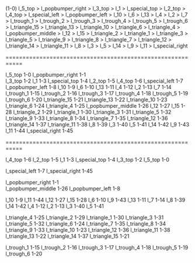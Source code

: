 
(1-0) l_5_top > l_popbumper_right > l_3_top > l_1 > l_special_top > l_2_top > l_4_top > l_special_left > l_popbumper_left > l_10 > l_6 > l_13 > l_4 > l_2 > l_7 > l_trough_1 > l_trough_2 > l_trough_3 > l_trough_4 > l_trough_5 > l_trough_6 > l_triangle_15 > l_triangle_13 > l_triangle_10 > l_triangle_6 > l_triangle_4 > l_popbumper_middle > l_12 > l_15 > l_triangle_2 > l_triangle_1 > l_triangle_3 > l_triangle_5 > l_triangle_9 > l_triangle_8 > l_triangle_7 > l_triangle_12 > l_triangle_14 > l_triangle_11 > l_8 > l_3 > l_5 > l_14 > l_9 > l_11 > l_special_right

===========================================================

l_5_top             1-0
l_popbumper_right   1-1   
l_3_top			    1-2
l_1			        1-3
l_special_top		1-4
l_2_top			    1-5
l_4_top			    1-6
l_special_left      1-7
l_popbumper_left	1-8
l_10			    1-9
l_6			        1-10
l_13			    1-11
l_4			        1-12
l_2			        1-13
l_7			        1-14
l_trough_1			1-15
l_trough_2			1-16
l_trough_3			1-17
l_trough_4			1-18
l_trough_5			1-19
l_trough_6          1-20
l_triangle_15		1-21
l_triangle_13		1-22
l_triangle_10		1-23
l_triangle_6		1-24
l_triangle_4		1-25
l_popbumper_middle	1-26
l_12			    1-27
l_15			    1-28
l_triangle_2		1-29
l_triangle_1		1-30
l_triangle_3		1-31
l_triangle_5		1-32
l_triangle_9		1-33
l_triangle_8		1-34
l_triangle_7		1-35
l_triangle_12		1-36
l_triangle_14		1-37
l_triangle_11		1-38
l_8		        	1-39
l_3			        1-40
l_5			        1-41
l_14			    1-42
l_9			        1-43
l_11			    1-44
l_special_right     1-45

===========================================================

l_4_top			    1-6
l_2_top			    1-5
l_1			        1-3
l_special_top		1-4
l_3_top			    1-2
l_5_top             1-0

l_special_left      1-7
l_special_right     1-45

l_popbumper_right   1-1   
l_popbumper_middle	1-26
l_popbumper_left	1-8

l_10			    1-9
l_11			    1-44
l_12			    1-27
l_15			    1-28
l_6			        1-10
l_9			        1-43
l_13			    1-11
l_7			        1-14
l_8		        	1-39
l_14			    1-42
l_4			        1-12
l_2			        1-13
l_3			        1-40
l_5			        1-41

l_triangle_4		1-25
l_triangle_2		1-29
l_triangle_1		1-30
l_triangle_3		1-31
l_triangle_5		1-32
l_triangle_6		1-24
l_triangle_7		1-35
l_triangle_8		1-34
l_triangle_9		1-33
l_triangle_10		1-23
l_triangle_12		1-36
l_triangle_11		1-38
l_triangle_13		1-22
l_triangle_14		1-37
l_triangle_15		1-21

l_trough_1			1-15
l_trough_2			1-16
l_trough_3			1-17
l_trough_4			1-18
l_trough_5			1-19
l_trough_6          1-20